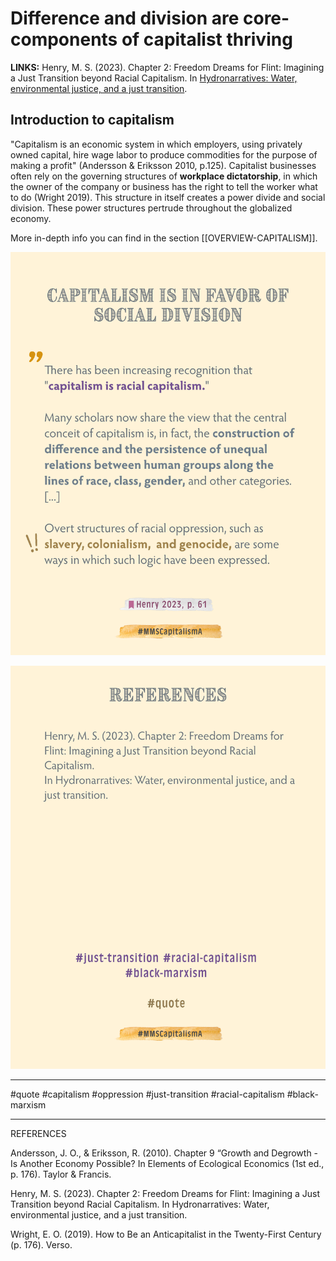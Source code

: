 # Difference and division are core-components of capitalist thriving 

**LINKS:**
Henry, M. S. (2023). Chapter 2: Freedom Dreams for Flint: Imagining a Just Transition beyond Racial Capitalism. In [Hydronarratives: Water, environmental justice, and a just transition](https://1drv.ms/b/s!AmcwErz2Mmg1hcMer7RCCABah8BPPw?e=UkMFKN).

## Introduction to capitalism 
"Capitalism is an economic system in which  employers, using privately owned capital, hire wage labor to produce commodities for the purpose of making a profit" (Andersson & Eriksson 2010, p.125). Capitalist businesses often rely on the governing structures of **workplace dictatorship**, in which the owner of the company or business has the right to tell the worker what to do (Wright 2019). This structure in itself creates a power divide and social division. These power structures pertrude throughout the globalized economy.

More in-depth info you can find in the section [[OVERVIEW-CAPITALISM]].

![](../media/MMSCapitalismA-2.png)

![](../media/MMSCapitalismA-3.png)

________
#quote #capitalism #oppression #just-transition #racial-capitalism 
#black-marxism
________
REFERENCES

Andersson, J. O., & Eriksson, R. (2010). Chapter 9 “Growth and Degrowth - Is Another Economy Possible? In Elements of Ecological Economics (1st ed., p. 176). Taylor & Francis.

Henry, M. S. (2023). Chapter 2: Freedom Dreams for Flint: Imagining a Just Transition beyond Racial Capitalism. In Hydronarratives: Water, environmental justice, and a just transition.

Wright, E. O. (2019). How to Be an Anticapitalist in the Twenty-First Century (p. 176). Verso.

